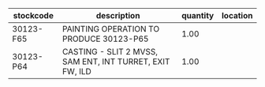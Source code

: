 |stockcode|description|quantity|location|
|---------|-----------|--------|--------|
|30123-F65|PAINTING OPERATION TO PRODUCE 30123-P65|1.00||
|30123-P64|CASTING  - SLIT 2 MVSS, SAM ENT, INT TURRET, EXIT FW, ILD|1.00||
